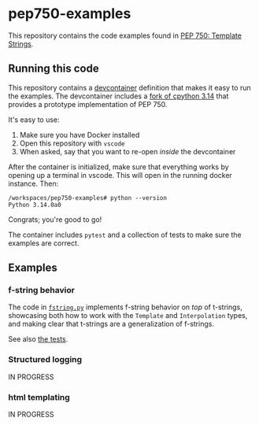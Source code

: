 # pep750-examples

This repository contains the code examples found in [PEP 750: Template Strings](https://github.com/davepeck/peps/blob/pep750-post-sprint-update/peps/pep-0750.rst).

## Running this code

This repository contains a [devcontainer](https://containers.dev) definition that makes it easy to run the examples. The devcontainer includes a [fork of cpython 3.14](https://github.com/lysnikolaou/cpython/tree/tag-strings-rebased) that provides a prototype implementation of PEP 750.

It's easy to use:

1. Make sure you have Docker installed
2. Open this repository with `vscode`
3. When asked, say that you want to re-open _inside_ the devcontainer

After the container is initialized, make sure that everything works by opening up a terminal in vscode. This will open in the running docker instance. Then:

```
/workspaces/pep750-examples# python --version
Python 3.14.0a0
```

Congrats; you're good to go!

The container includes `pytest` and a collection of tests to make sure the examples are correct.


## Examples

### f-string behavior

The code in [`fstring.py`](./pep/fstring.py) implements f-string behavior on _top_ of t-strings, showcasing both how to work with the `Template` and `Interpolation` types, and making clear that t-strings are a generalization of f-strings.

See also [the tests](./pep/test_fstring.py).

### Structured logging

IN PROGRESS

### html templating

IN PROGRESS


